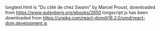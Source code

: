 longtext.html is "Du côté de chez Swann" by Marcel Proust, downloaded from https://www.gutenberg.org/ebooks/2650
longscript.js has been downloaded from https://unpkg.com/react-dom@18.2.0/umd/react-dom.development.js
